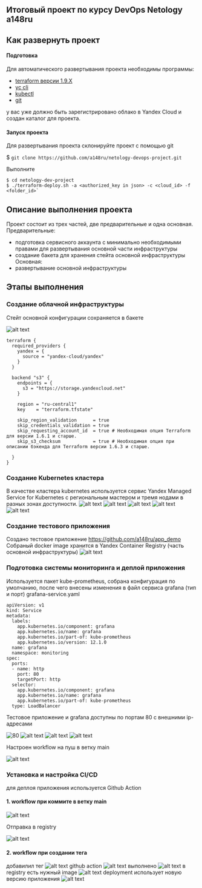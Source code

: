 ## Итоговый проект по курсу DevOps Netology a148ru

## Как развернуть проект
#### Подготовка

Для автоматического развертывания проекта необходимы программы:
- [terraform версии 1.9.X](https://developer.hashicorp.com/terraform/install)
- [yc cli](https://yandex.cloud/ru/docs/cli/operations/install-cli)
- [kubectl](https://kubernetes.io/ru/docs/tasks/tools/install-kubectl/)
- [git](https://git-scm.com/book/en/v2/Getting-Started-Installing-Git)

у вас уже должно быть зарегистрировано облако в Yandex Cloud и создан каталог для проекта. 

#### Запуск проекта
 
Для развертывания проекта склонируйте проект с помощью git

$ `git clone https://github.com/a148ru/netology-devops-project.git`

Выполните

```
$ cd netology-dev-project
$ ./terraform-deploy.sh -a <authorized_key in json> -c <cloud_id> -f <folder_id>`
```



## Описание выполнения проекта


Проект состоит из трех частей, две предварительные и одна основная.
Предварительные:
- подготовка сервисного аккаунта с минимально необходимыми правами для развертывания основной части инфраструктуры
- создание бакета для хранения стейта основной инфраструктуры
Основная:
- развертывание основной инфраструктуры



## Этапы выполнения

### Создание облачной инфраструктуры

Стейт основной конфигурации сохраняется в бакете

![alt text](img/image.png)

```
terraform {
  required_providers {
    yandex = {
      source = "yandex-cloud/yandex"
    }
  }

  backend "s3" {
    endpoints = {
      s3 = "https://storage.yandexcloud.net"
    }

    region = "ru-central1"
    key    = "terraform.tfstate"

    skip_region_validation      = true
    skip_credentials_validation = true
    skip_requesting_account_id  = true # Необходимая опция Terraform для версии 1.6.1 и старше.
    skip_s3_checksum            = true # Необходимая опция при описании бэкенда для Terraform версии 1.6.3 и старше.

  }
}
```

### Создание Kubernetes кластера

В качестве кластера kubernetes используется сервис Yandex Managed Service for Kubernetes с региональным мастером и тремя нодами в разных зонах доступности.
![alt text](img/image-1.png)
![alt text](img/image-2.png)
![alt text](img/image-3.png)
![alt text](img/image-4.png)
![alt text](img/image-5.png)

### Создание тестового приложения

Создано тестовое приложение https://github.com/a148ru/app_demo
Собраный docker image хранится в Yandex Container Registry (часть основной инфраструктуры)
![alt text](img/image-6.png)

### Подготовка cистемы мониторинга и деплой приложения

Используется пакет kube-prometheus, собрана конфигурация по умолчанию, после чего внесены изменения в файл сервиса grafana (тип и порт)
grafana-service.yaml
```
apiVersion: v1
kind: Service
metadata:
  labels:
    app.kubernetes.io/component: grafana
    app.kubernetes.io/name: grafana
    app.kubernetes.io/part-of: kube-prometheus
    app.kubernetes.io/version: 12.1.0
  name: grafana
  namespace: monitoring
spec:
  ports:
  - name: http
    port: 80
    targetPort: http
  selector:
    app.kubernetes.io/component: grafana
    app.kubernetes.io/name: grafana
    app.kubernetes.io/part-of: kube-prometheus
  type: LoadBalancer
```
Тестовое приложение и grafana доступны по портам 80 с внешними ip-адресами

![80](image-7.png)
![alt text](img/image-10.png)
![alt text](img/image-8.png)
![alt text](img/image-9.png)

Настроен workflow на пуш в ветку main

![alt text](img/image-11.png)


### Установка и настройка CI/CD

для деплоя приложения используется Github Action

#### 1. workflow при коммите в ветку main

![alt text](img/image-12.png)

Отправка в registry

![alt text](img/image-13.png)

#### 2. workflow при создании тега
добавилил тег
![alt text](img/image-15.png)
github action
![alt text](img/image-14.png)
выполнено
![alt text](img/image-16.png)
в registry есть нужный image
![alt text](img/image-17.png)
deployment использует новую версию приложения 
![alt text](img/image-18.png)